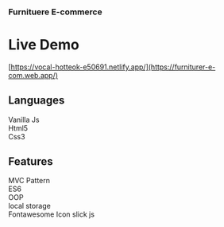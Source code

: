 ### Furnituere E-commerce
######  
# Live Demo
[https://vocal-hotteok-e50691.netlify.app/](https://furniturer-e-com.web.app/)
## Languages
Vanilla Js <br>
Html5<br>
Css3



## Features
MVC Pattern<br>
ES6<br>
OOP<br>
local storage <br>
Fontawesome Icon
slick js
